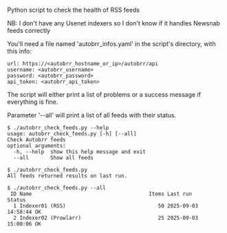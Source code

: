 Python script to check the health of RSS feeds

NB: I don't have any Usenet indexers so I don't know if it handles Newsnab feeds correctly

You'll need a file named 'autobrr_infos.yaml' in the script's directory, with this info:

```
url: https://<autobrr_hostname_or_ip>/autobrr/api
username: <autobrr_username>
password: <autobrr_password>
api_token: <autobrr_api_token>
```
The script will either print a list of problems or a success message if everything is fine.

Parameter '--all' will print a list of all feeds with their status.

```
$ ./autobrr_check_feeds.py --help
usage: autobrr_check_feeds.py [-h] [--all]
Check Autobrr feeds
optional arguments:
  -h, --help  show this help message and exit
  --all       Show all feeds
```

```
$ ./autobrr_check_feeds.py
All feeds returned results on last run.
```

```
$ ./autobrr_check_feeds.py --all
 ID Name                                      Items Last run            Status
  1 Indexer01 (RSS)                              50 2025-09-03 14:58:44 OK
  2 Indexer02 (Prowlarr)                         25 2025-09-03 15:00:06 OK
```




